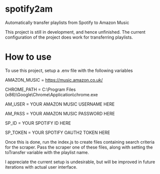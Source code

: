 # spotify2am
Automatically transfer playlists from Spotify to Amazon Music

This project is still in development, and hence unfinished. The current configuration of the project does work for transferring playlists.

# How to use
To use this project, setup a .env file with the following variables

AMAZON_MUSIC = https://music.amazon.co.uk/

CHROME_PATH = C:\\Program Files (x86)\\Google\\Chrome\\Application\\chrome.exe

AM_USER = YOUR AMAZON MUSIC USERNAME HERE

AM_PASS = YOUR AMAZON MUSIC PASSWORD HERE

SP_ID = YOUR SPOTIFY ID HERE

SP_TOKEN = YOUR SPOTIFY OAUTH2 TOKEN HERE

Once this is done, run the index.js to create files containing search criteria for the scraper. Pass the scraper one of these files, along with setting the toTransfer variable with the playlist name. 

I appreciate the current setup is undesirable, but will be improved in future iterations with actual user interface. 
